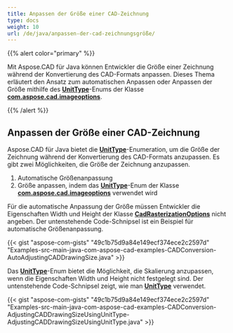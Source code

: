 ```yaml
---
title: Anpassen der Größe einer CAD-Zeichnung
type: docs
weight: 10
url: /de/java/anpassen-der-cad-zeichnungsgröße/
---
```


{{% alert color="primary" %}}

Mit Aspose.CAD für Java können Entwickler die Größe einer Zeichnung während der Konvertierung des CAD-Formats anpassen. Dieses Thema erläutert den Ansatz zum automatischen Anpassen oder Anpassen der Größe mithilfe des [**UnitType**](https://reference.aspose.com/cad/java/com.aspose.cad.imageoptions/UnitType)-Enums der Klasse [**com.aspose.cad.imageoptions**](https://reference.aspose.com/cad/java/com.aspose.cad.imageoptions/package-frame).

{{% /alert %}}

## **Anpassen der Größe einer CAD-Zeichnung**

Aspose.CAD für Java bietet die [**UnitType**](https://reference.aspose.com/cad/java/com.aspose.cad.imageoptions/UnitType)-Enumeration, um die Größe der Zeichnung während der Konvertierung des CAD-Formats anzupassen. Es gibt zwei Möglichkeiten, die Größe der Zeichnung anzupassen.

1. Automatische Größenanpassung
1. Größe anpassen, indem das [**UnitType**](https://reference.aspose.com/cad/java/com.aspose.cad.imageoptions/UnitType)-Enum der Klasse [**com.aspose.cad.imageoptions**](https://reference.aspose.com/cad/java/com.aspose.cad.imageoptions/package-frame) verwendet wird

Für die automatische Anpassung der Größe müssen Entwickler die Eigenschaften Width und Height der Klasse [**CadRasterizationOptions**](https://reference.aspose.com/cad/java/com.aspose.cad.imageoptions/CadRasterizationOptions) nicht angeben. Der untenstehende Code-Schnipsel ist ein Beispiel für automatische Größenanpassung.

{{< gist "aspose-com-gists" "49c1b75d9a84e149ecf374ece2c2597d" "Examples-src-main-java-com-aspose-cad-examples-CADConversion-AutoAdjustingCADDrawingSize.java" >}}

Das [**UnitType**](https://reference.aspose.com/cad/java/com.aspose.cad.imageoptions/UnitType)-Enum bietet die Möglichkeit, die Skalierung anzupassen, wenn die Eigenschaften Width und Height nicht festgelegt sind. Der untenstehende Code-Schnipsel zeigt, wie man [**UnitType**](https://reference.aspose.com/cad/java/com.aspose.cad.imageoptions/UnitType) verwendet.

{{< gist "aspose-com-gists" "49c1b75d9a84e149ecf374ece2c2597d" "Examples-src-main-java-com-aspose-cad-examples-CADConversion-AdjustingCADDrawingSizeUsingUnitType-AdjustingCADDrawingSizeUsingUnitType.java" >}}
